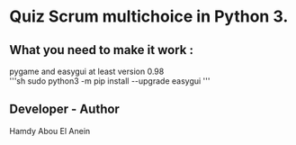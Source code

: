 # Quiz Scrum multichoice in Python 3.

## What you need to make it work :
pygame and easygui at least version 0.98  
'''sh
sudo python3 -m pip install --upgrade easygui
'''
## Developer - Author

Hamdy Abou El Anein

